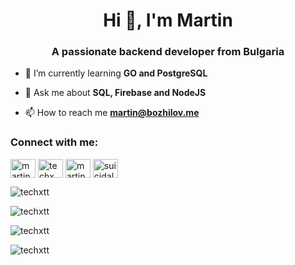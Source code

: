 <h1 align="center">Hi 👋, I'm Martin</h1>
<h3 align="center">A passionate backend developer from Bulgaria</h3>

<!-- - 🔭 I’m currently working on [HT9](https://github.com/hacktues-9) -->

- 🌱 I’m currently learning **GO and PostgreSQL**

- 💬 Ask me about **SQL, Firebase and NodeJS**

- 📫 How to reach me **martin@bozhilov.me**

<h3 align="left">Connect with me:</h3>
<p align="left">
<a href="https://www.linkedin.com/in/martin-bozhilov-796a6b225/" target="blank"><img align="center" src="https://raw.githubusercontent.com/rahuldkjain/github-profile-readme-generator/master/src/images/icons/Social/linked-in-alt.svg" alt="martin bozhilov" height="30" width="40" /></a>
<a href="https://stackoverflow.com/users/8888733/techx" target="blank"><img align="center" src="https://raw.githubusercontent.com/rahuldkjain/github-profile-readme-generator/master/src/images/icons/Social/stack-overflow.svg" alt="techx" height="30" width="40" /></a>
<a href="https://www.facebook.com/MBozhilov/" target="blank"><img align="center" src="https://raw.githubusercontent.com/rahuldkjain/github-profile-readme-generator/master/src/images/icons/Social/facebook.svg" alt="martin borislav bozhilov" height="30" width="40" /></a>
<a href="https://instagram.com/suicidal_programmer" target="blank"><img align="center" src="https://raw.githubusercontent.com/rahuldkjain/github-profile-readme-generator/master/src/images/icons/Social/instagram.svg" alt="suicidal_programmer" height="30" width="40" /></a>
</p>

<p><img align="center" src="https://github-readme-stats.vercel.app/api?username=techxtt&show_icons=true&locale=en&theme=dark" alt="techxtt" /></p>

<p><img align="center" src="https://github-readme-streak-stats.herokuapp.com/?user=techxtt&theme=dark" alt="techxtt" /></p>

<p><img align="center" src="https://github-readme-stats.vercel.app/api/top-langs?username=techxtt&show_icons=true&locale=en&layout=compact&theme=dark" alt="techxtt" /></p>

<p align="left"> <img src="https://komarev.com/ghpvc/?username=techxtt&label=Profile%20views&color=0e75b6&style=flat" alt="techxtt" /> </p>
